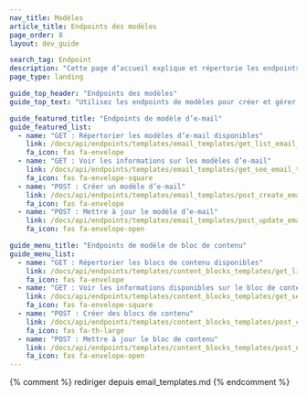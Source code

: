 ```yaml
---
nav_title: Modèles
article_title: Endpoints des modèles
page_order: 8
layout: dev_guide

search_tag: Endpoint
description: "Cette page d’accueil explique et répertorie les endpoints des modèles de Braze pour les e-mails et les blocs de contenu d’e-mail."
page_type: landing

guide_top_header: "Endpoints des modèles"
guide_top_text: "Utilisez les endpoints de modèles pour créer et gérer vos modèles de bloc de contenu et d’e-mail."

guide_featured_title: "Endpoints de modèle d’e-mail"
guide_featured_list:
  - name: "GET : Répertorier les modèles d’e-mail disponibles"
    link: /docs/api/endpoints/templates/email_templates/get_list_email_templates/
    fa_icon: fas fa-envelope
  - name: "GET : Voir les informations sur les modèles d’e-mail"
    link: /docs/api/endpoints/templates/email_templates/get_see_email_template_information/
    fa_icon: fas fa-envelope-square
  - name: "POST : Créer un modèle d’e-mail"
    link: /docs/api/endpoints/templates/email_templates/post_create_email_template/
    fa_icon: fas fa-envelope
  - name: "POST : Mettre à jour le modèle d’e-mail"
    link: /docs/api/endpoints/templates/email_templates/post_update_email_template/
    fa_icon: fas fa-envelope-open

guide_menu_title: "Endpoints de modèle de bloc de contenu"
guide_menu_list:
  - name: "GET : Répertorier les blocs de contenu disponibles"
    link: /docs/api/endpoints/templates/content_blocks_templates/get_list_email_content_blocks/
    fa_icon: fas fa-envelope
  - name: "GET : Voir les informations disponibles sur le bloc de contenu"
    link: /docs/api/endpoints/templates/content_blocks_templates/get_see_email_content_blocks_information/
    fa_icon: fas fa-envelope-square
  - name: "POST : Créer des blocs de contenu"
    link: /docs/api/endpoints/templates/content_blocks_templates/post_create_email_content_block/
    fa_icon: fas fa-th-large
  - name: "POST : Mettre à jour le bloc de contenu"
    link: /docs/api/endpoints/templates/content_blocks_templates/post_update_content_block/
    fa_icon: fas fa-envelope-open
---
```

{% comment %}
rediriger depuis email_templates.md
{% endcomment %}
